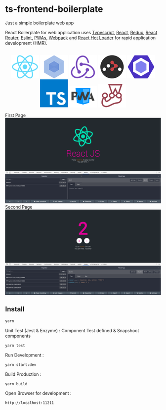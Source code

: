 # ts-frontend-boilerplate
Just a simple boilerplate web app

<p>
  React Boilerplate for web application uses <a href="https://www.typescriptlang.org/">Typescript</a>, <a href="https://facebook.github.io/react/">React</a>, <a href="https://github.com/reactjs/redux">Redux</a>, <a href="https://github.com/reactjs/react-router">React Router</a>, <a href="https://eslint.org/">Eslint</a>, <a href="https://developers.google.com/web/progressive-web-apps">PWAs</a>, <a href="http://webpack.github.io/docs/">Webpack</a> and <a href="https://github.com/gaearon/react-hot-loader">React Hot Loader</a> for rapid application development (HMR).
</p>

<br>

<div align="center">
  <a href="https://facebook.github.io/react/"><img src="./internals/img/react-padded-90.png" /></a>
  <a href="https://webpack.github.io/"><img src="./internals/img/webpack-padded-90.png" /></a>
  <a href="http://redux.js.org/"><img src="./internals/img/redux-padded-90.png" /></a>
  <a href="https://github.com/ReactTraining/react-router"><img src="./internals/img/react-router-padded-90.png" /></a>
  <a href="https://eslint.org/"><img src="./internals/img/eslint-padded-90.png" /></a>
  <a href="https://www.typescriptlang.org/"><img src="./internals/img/ts-padded.png" width="90" /></a>
  <a href="https://developers.google.com/web/progressive-web-apps"><img src="./internals/img/pwa-padded.png" width="90" /></a>
  <a href="https://jestjs.io"><img src="./internals/img/jest-padded.png" width="90" /></a>
</div>

First Page
![Screenshot](internals/mock/1.png)
Second Page
![Screenshot](internals/mock/2.png)

<h2>Install</h2>

```bash
yarn
```

Unit Test (Jest & Enzyme) : Component Test defined & Snapshoot components
```bash
yarn test
```

Run Development :

```bash
yarn start:dev
```

Build Production :

```bash
yarn build
```

Open Browser for development : 
```bash
http://localhost:11211
```

